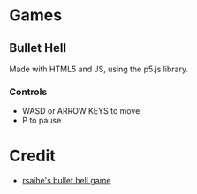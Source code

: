 # Games

## **Bullet Hell**

Made with HTML5 and JS, using the p5.js library. 

### Controls
* WASD or ARROW KEYS to move
* P to pause


# Credit
* [rsaihe's bullet hell game](https://github.com/rsaihe/bullethell)
